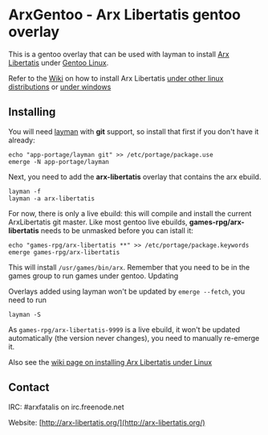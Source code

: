 # ArxGentoo - Arx Libertatis gentoo overlay

This is a gentoo overlay that can be used with layman to install [Arx Libertatis](http://arx-libertatis.org/) under [Gentoo Linux](http://www.gentoo.org/).

Refer to the [Wiki](http://arx.parpg.net/) on how to install Arx Libertatis [under other linux distributions](http://arx.parpg.net/Downloading_and_Compiling_under_Linux) or [under windows](http://arx.parpg.net/Downloading_and_Compiling_under_Windows)

## Installing

You will need [layman](http://layman.sourceforge.net/) with **git** support, so install that first if you don't have it already:

    echo "app-portage/layman git" >> /etc/portage/package.use
    emerge -N app-portage/layman

Next, you need to add the **arx-libertatis** overlay that contains the arx ebuild.

    layman -f
    layman -a arx-libertatis

For now, there is only a live ebuild: this will compile and install the current ArxLibertatis git master. Like most gentoo live ebuilds, **games-rpg/arx-libertatis** needs to be unmasked before you can istall it:

    echo "games-rpg/arx-libertatis **" >> /etc/portage/package.keywords
    emerge games-rpg/arx-libertatis

This will install `/usr/games/bin/arx`. Remember that you need to be in the games group to run games under gentoo.
Updating

Overlays added using layman won't be updated by `emerge --fetch`, you need to run

    layman -S

As `games-rpg/arx-libertatis-9999` is a live ebuild, it won't be updated automatically (the version never changes), you need to manually re-emerge it.

Also see the [wiki page on installing Arx Libertatis under Linux](http://arx.parpg.net/Downloading_and_Compiling_under_Linux#Gentoo_Linux)

## Contact

IRC: \#arxfatalis on irc.freenode.net

Website: [http://arx-libertatis.org/](http://arx-libertatis.org/)

